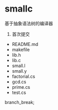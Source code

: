 # smallc
基于抽象语法树的编译器

1. 首次提交 
* README.md
* makefile
* lib.h
* lib.c
* small.l
* small.y
* factorial.cs
* gcd.cs
* prime.cs
* test.cs

branch_break;
